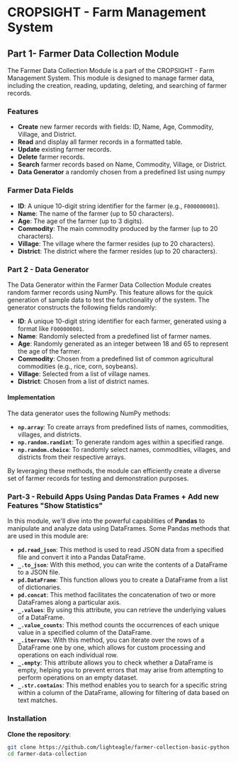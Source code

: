 # CROPSIGHT - Farm Management System

## Part 1- Farmer Data Collection Module

The Farmer Data Collection Module is a part of the CROPSIGHT - Farm Management System. This module is designed to manage farmer data, including the creation, reading, updating, deleting, and searching of farmer records.

### Features

- **Create** new farmer records with fields: ID, Name, Age, Commodity, Village, and District.
- **Read** and display all farmer records in a formatted table.
- **Update** existing farmer records.
- **Delete** farmer records.
- **Search** farmer records based on Name, Commodity, Village, or District.
- **Data Generator** a randomly chosen from a predefined list using numpy

### Farmer Data Fields

- **ID**: A unique 10-digit string identifier for the farmer (e.g., `F000000001`).
- **Name**: The name of the farmer (up to 50 characters).
- **Age**: The age of the farmer (up to 3 digits).
- **Commodity**: The main commodity produced by the farmer (up to 20 characters).
- **Village**: The village where the farmer resides (up to 20 characters).
- **District**: The district where the farmer resides (up to 20 characters).

### Part 2 - Data Generator

The Data Generator within the Farmer Data Collection Module creates random farmer records using NumPy. This feature allows for the quick generation of sample data to test the functionality of the system. The generator constructs the following fields randomly:

- **ID**: A unique 10-digit string identifier for each farmer, generated using a format like `F000000001`.
- **Name**: Randomly selected from a predefined list of farmer names.
- **Age**: Randomly generated as an integer between 18 and 65 to represent the age of the farmer.
- **Commodity**: Chosen from a predefined list of common agricultural commodities (e.g., rice, corn, soybeans).
- **Village**: Selected from a list of village names.
- **District**: Chosen from a list of district names.

#### Implementation

The data generator uses the following NumPy methods:

- **`np.array`**: To create arrays from predefined lists of names, commodities, villages, and districts.
- **`np.random.randint`**: To generate random ages within a specified range.
- **`np.random.choice`**: To randomly select names, commodities, villages, and districts from their respective arrays.

By leveraging these methods, the module can efficiently create a diverse set of farmer records for testing and demonstration purposes.

### Part-3 - Rebuild Apps Using Pandas Data Frames + Add new Features "Show Statistics"

In this module, we'll dive into the powerful capabilities of **Pandas** to manipulate and analyze data using DataFrames. Some Pandas methods that are used in this module are:

- **`pd.read_json`**: This method is used to read JSON data from a specified file and convert it into a Pandas DataFrame.
- **`_.to_json`**: With this method, you can write the contents of a DataFrame to a JSON file.
- **`pd.DataFrame`**: This function allows you to create a DataFrame from a list of dictionaries.
- **`pd.concat`**: This method facilitates the concatenation of two or more DataFrames along a particular axis.
- **`_.values`**: By using this attribute, you can retrieve the underlying values of a DataFrame.
- **`_.value_counts`**: This method counts the occurrences of each unique value in a specified column of the DataFrame.
- **`_.iterrows`**: With this method, you can iterate over the rows of a DataFrame one by one, which allows for custom processing and operations on each individual row.
- **`_.empty`**: This attribute allows you to check whether a DataFrame is empty, helping you to prevent errors that may arise from attempting to perform operations on an empty dataset.
- **`_.str.contains`**: This method enables you to search for a specific string within a column of the DataFrame, allowing for filtering of data based on text matches.

### Installation

**Clone the repository**:

   ```sh
   git clone https://github.com/lighteagle/farmer-collection-basic-python.git
   cd farmer-data-collection
   ```
